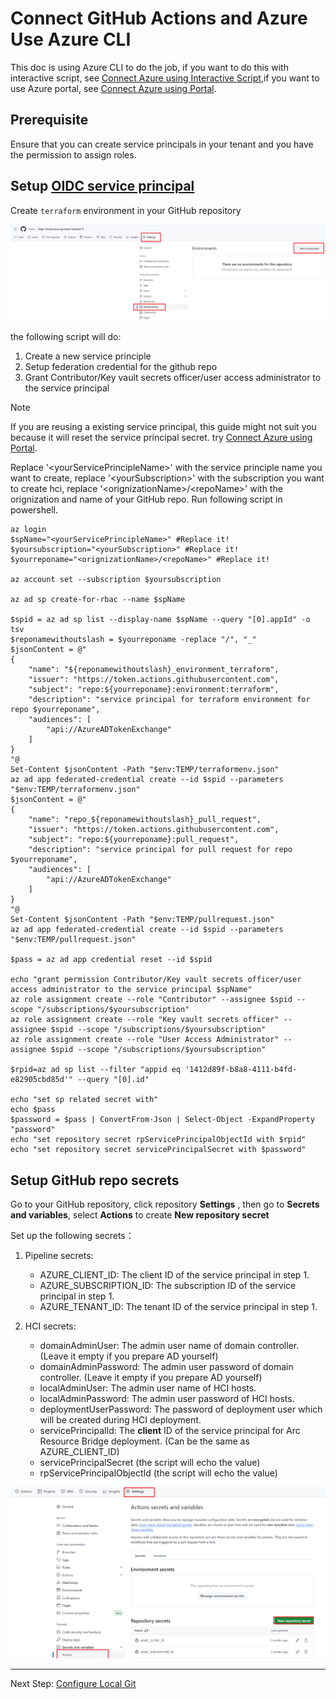 # Connect GitHub Actions and Azure Use Azure CLI
This doc is using Azure CLI to do the job, if you want to do this with interactive script, see [Connect Azure using Interactive Script](./Connect-Azure.md),if you want to use Azure portal, see [Connect Azure using Portal](./Connect-Azure-Portal.md).
## Prerequisite

Ensure that you can create service principals in your tenant and you have the permission to assign roles.

## Setup [OIDC service principal](https://docs.github.com/en/actions/deployment/security-hardening-your-deployments/configuring-openid-connect-in-azure)

Create `terraform` environment in your GitHub repository

<img src="img/CreateRepoEnv.png" alt="createRepoEnv" width="800"/>

the following script will do:
1. Create a new service principle
2. Setup federation credential for the github repo
3. Grant Contributor/Key vault secrets officer/user access administrator to the service principal
   
> [!NOTE]
> If you are reusing a existing service principal, this guide might not suit you because it will reset the service principal secret. try [Connect Azure using Portal](./Connect-Azure-Portal.md).

Replace '\<yourServicePrincipleName>' with the service principle name you want to create, replace '\<yourSubscription>' with the subscription you want to create hci, replace '\<orignizationName>/\<repoName>' with the orignization and name of your GitHub repo. Run following script in powershell.

```
az login
$spName="<yourServicePrincipleName>" #Replace it!
$yoursubscription="<yourSubscription>" #Replace it!
$yourreponame="<orignizationName>/<repoName>" #Replace it!

az account set --subscription $yoursubscription

az ad sp create-for-rbac --name $spName

$spid = az ad sp list --display-name $spName --query "[0].appId" -o tsv
$reponamewithoutslash = $yourreponame -replace "/", "_"
$jsonContent = @"
{
    "name": "${reponamewithoutslash}_environment_terraform",
    "issuer": "https://token.actions.githubusercontent.com",
    "subject": "repo:${yourreponame}:environment:terraform",
    "description": "service principal for terraform environment for repo $yourreponame",
    "audiences": [
        "api://AzureADTokenExchange"
    ]
}
"@
Set-Content $jsonContent -Path "$env:TEMP/terraformenv.json"
az ad app federated-credential create --id $spid --parameters "$env:TEMP/terraformenv.json"
$jsonContent = @"
{
    "name": "repo_${reponamewithoutslash}_pull_request",
    "issuer": "https://token.actions.githubusercontent.com",
    "subject": "repo:${yourreponame}:pull_request",
    "description": "service principal for pull request for repo $yourreponame",
    "audiences": [
        "api://AzureADTokenExchange"
    ]
}
"@
Set-Content $jsonContent -Path "$env:TEMP/pullrequest.json"
az ad app federated-credential create --id $spid --parameters "$env:TEMP/pullrequest.json"

$pass = az ad app credential reset --id $spid

echo "grant permission Contributor/Key vault secrets officer/user access administrator to the service principal $spName"
az role assignment create --role "Contributor" --assignee $spid --scope "/subscriptions/$yoursubscription"
az role assignment create --role "Key vault secrets officer" --assignee $spid --scope "/subscriptions/$yoursubscription"
az role assignment create --role "User Access Administrator" --assignee $spid --scope "/subscriptions/$yoursubscription"

$rpid=az ad sp list --filter "appid eq '1412d89f-b8a8-4111-b4fd-e82905cbd85d'" --query "[0].id"

echo "set sp related secret with"
echo $pass
$password = $pass | ConvertFrom-Json | Select-Object -ExpandProperty "password"
echo "set repository secret rpServicePrincipalObjectId with $rpid"
echo "set repository secret servicePrincipalSecret with $password"

```
## Setup GitHub repo secrets

Go to your GitHub repository, click repository **Settings** , then go to **Secrets and variables**, select **Actions** to create **New repository secret**

Set up the following secrets：

1. Pipeline secrets:

    - AZURE_CLIENT_ID: The client ID of the service principal in step 1.
    - AZURE_SUBSCRIPTION_ID: The subscription ID of the service principal in step 1.
    - AZURE_TENANT_ID: The tenant ID of the service principal in step 1.

2. HCI secrets:

    - domainAdminUser: The admin user name of domain controller. (Leave it empty if you prepare AD yourself)
    - domainAdminPassword: The admin user password of domain controller. (Leave it empty if you prepare AD yourself)
    - localAdminUser: The admin user name of HCI hosts.
    - localAdminPassword: The admin user password of HCI hosts.
    - deploymentUserPassword: The password of deployment user which will be created during HCI deployment.
    - servicePrincipalId: The **client** ID of the service principal for Arc Resource Bridge deployment. (Can be the same as AZURE_CLIENT_ID)
    - servicePrincipalSecret (the script will echo the value)
    - rpServicePrincipalObjectId (the script will echo the value)

<img src="img/repoSecrets.png" alt="RepoSecrets" width="800"/>


---
Next Step: [Configure Local Git](./Configure-Local-Git.md)